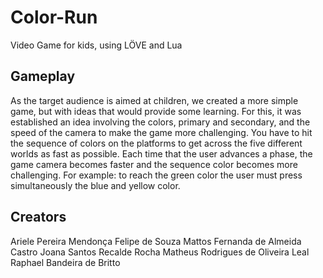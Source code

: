# Color-Run
Video Game for kids, using LÖVE and Lua

## Gameplay
As the target audience is aimed at children, we created a more
simple game, but with ideas that would provide some learning. For this, it was
established an idea involving the colors, primary and secondary, and the
speed of the camera to make the game more challenging. You have to hit the sequence
of colors on the platforms to get across the five different worlds as fast as possible.
Each time that the user advances a phase, the game camera becomes faster and the sequence
color becomes more challenging. For example: to reach the green color the user must press
simultaneously the blue and yellow color.

## Creators
Ariele Pereira Mendonça 
Felipe de Souza Mattos 
Fernanda de Almeida Castro 
Joana Santos Recalde Rocha 
Matheus Rodrigues de Oliveira Leal 
Raphael Bandeira de Britto 
